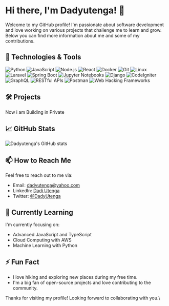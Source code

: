 # Hi there, I'm Dadyutenga! 👋

Welcome to my GitHub profile! I'm passionate about software development and love working on various projects that challenge me to learn and grow. Below you can find more information about me and some of my contributions.

## 🔧 Technologies & Tools

![Python](https://img.shields.io/badge/-Python-3776AB?style=flat&logo=python&logoColor=white)
![JavaScript](https://img.shields.io/badge/-JavaScript-F7DF1E?style=flat&logo=javascript&logoColor=black)
![Node.js](https://img.shields.io/badge/-Node.js-339933?style=flat&logo=node.js&logoColor=white)
![React](https://img.shields.io/badge/-React-61DAFB?style=flat&logo=react&logoColor=black)
![Docker](https://img.shields.io/badge/-Docker-2496ED?style=flat&logo=docker&logoColor=white)
![Git](https://img.shields.io/badge/-Git-F05032?style=flat&logo=git&logoColor=white)
![Linux](https://img.shields.io/badge/-Linux-FCC624?style=flat&logo=linux&logoColor=black)
![Laravel](https://img.shields.io/badge/-Laravel-FF2D20?style=flat&logo=laravel&logoColor=white)
![Spring Boot](https://img.shields.io/badge/-Spring%20Boot-6DB33F?style=flat&logo=spring-boot&logoColor=white)
![Jupyter Notebooks](https://img.shields.io/badge/-Jupyter%20Notebooks-F37626?style=flat&logo=jupyter&logoColor=white)
![Django](https://img.shields.io/badge/-Django-092E20?style=flat&logo=django&logoColor=white)
![CodeIgniter](https://img.shields.io/badge/-CodeIgniter-EF4223?style=flat&logo=codeigniter&logoColor=white)
![GraphQL](https://img.shields.io/badge/-GraphQL-E10098?style=flat&logo=graphql&logoColor=white)
![RESTful APIs](https://img.shields.io/badge/-RESTful%20APIs-FF6C37?style=flat&logo=restful-api&logoColor=white)
![Postman](https://img.shields.io/badge/-Postman-FF6C37?style=flat&logo=postman&logoColor=white)
![Web Hacking Frameworks](https://img.shields.io/badge/-Web%20Hacking%20Frameworks-000000?style=flat&logo=hackaday&logoColor=white)
## 🛠️ Projects
Now i am Building in Private

## 📈 GitHub Stats

![Dadyutenga's GitHub stats](https://github-readme-stats.vercel.app/api?username=dadyutenga&show_icons=true&theme=radical)

## 📫 How to Reach Me

Feel free to reach out to me via:

- Email: [dadyutenga@yahoo.com](mailto:dadyutenga@yahoo.com)
- LinkedIn: [Dadi Utenga](https://www.linkedin.com/in/dadi-utenga-375135220/)
- Twitter: [@DadyUtenga](https://x.com/DadyUtenga)

## 🌱 Currently Learning

I'm currently focusing on:

- Advanced JavaScript and TypeScript
- Cloud Computing with AWS
- Machine Learning with Python

## ⚡ Fun Fact

- I love hiking and exploring new places during my free time.
- I'm a big fan of open-source projects and love contributing to the community.

Thanks for visiting my profile! Looking forward to collaborating with you.\


